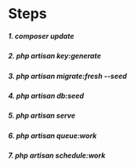 
# Steps 
##### 1. composer update
##### 2. php artisan key:generate
##### 3. php artisan migrate:fresh --seed
##### 4. php artisan db:seed
##### 5. php artisan serve
##### 6. php artisan queue:work
##### 7. php artisan schedule:work
